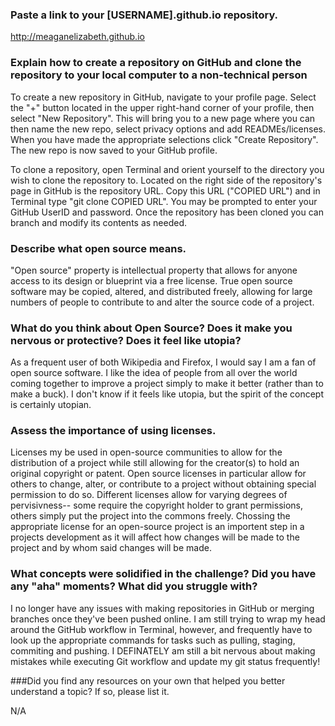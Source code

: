 ### Paste a link to your [USERNAME].github.io repository.

http://meaganelizabeth.github.io


### Explain how to create a repository on GitHub and clone the repository to your local computer to a non-technical person

To create a new repository in GitHub, navigate to your profile page. Select the "+" button located in the upper right-hand corner of your profile, then select "New Repository". This will bring you to a new page where you can then name the new repo, select privacy options and add READMEs/licenses. When you have made the appropriate selections click "Create Repository". The new repo is now saved to your GitHub profile.

To clone a repository, open Terminal and orient yourself to the directory you wish to clone the repository to. Located on the right side of the repository's page in GitHub is the repository URL. Copy this URL ("COPIED URL") and in Terminal type "git clone COPIED URL". You may be prompted to enter your GitHub UserID and password. Once the repository has been cloned you can branch and modify its contents as needed.

### Describe what open source means.

"Open source" property is intellectual property that allows for anyone access to its design or blueprint via a free license. True open source software may be copied, altered, and distributed freely, allowing for large numbers of people to contribute to and alter the source code of a project.


### What do you think about Open Source? Does it make you nervous or protective? Does it feel like utopia?

As a frequent user of both Wikipedia and Firefox, I would say I am a fan of open source software. I like the idea of people from all over the world coming together to improve a project simply to make it better (rather than to make a buck). I don't know if it feels like utopia, but the spirit of the concept is certainly utopian.


### Assess the importance of using licenses.

Licenses my be used in open-source communities to allow for the distribution of a project while still allowing for the creator(s) to hold an original copyright or patent. Open source licenses in particular allow for others to change, alter, or contribute to a project without obtaining special permission to do so. Different licenses allow for varying degrees of pervisivness-- some require the copyright holder to grant permissions, others simply put the project into the commons freely. Chossing the appropriate license for an open-source project is an importent step in a projects development as it will affect how changes will be made to the project and by whom said changes will be made. 


### What concepts were solidified in the challenge? Did you have any "aha" moments? What did you struggle with?

I no longer have any issues with making repositories in GitHub or merging branches once they've been pushed online. I am still trying to wrap my head around the GitHub workflow in Terminal, however, and frequently have to look up the appropriate commands for tasks such as pulling, staging, commiting and pushing. I DEFINATELY am still a bit nervous about making mistakes while executing Git workflow and update my git status frequently!


###Did you find any resources on your own that helped you better understand a topic? If so, please list it.

N/A


